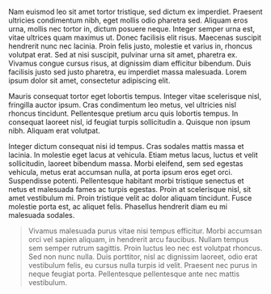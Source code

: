  Nam euismod leo sit amet tortor tristique, sed dictum ex imperdiet. Praesent ultricies condimentum nibh, eget mollis odio pharetra sed. Aliquam eros urna, mollis nec tortor in, dictum posuere neque. Integer semper urna est, vitae ultrices quam maximus ut. Donec facilisis elit risus. Maecenas suscipit hendrerit nunc nec lacinia. Proin felis justo, molestie et varius in, rhoncus volutpat erat. Sed at nisi suscipit, pulvinar urna sit amet, pharetra ex. Vivamus congue cursus risus, at dignissim diam efficitur bibendum. Duis facilisis justo sed justo pharetra, eu imperdiet massa malesuada. Lorem ipsum dolor sit amet, consectetur adipiscing elit.

Mauris consequat tortor eget lobortis tempus. Integer vitae scelerisque nisl, fringilla auctor ipsum. Cras condimentum leo metus, vel ultricies nisl rhoncus tincidunt. Pellentesque pretium arcu quis lobortis tempus. In consequat laoreet nisl, id feugiat turpis sollicitudin a. Quisque non ipsum nibh. Aliquam erat volutpat.

Integer dictum consequat nisi id tempus. Cras sodales mattis massa et lacinia. In molestie eget lacus at vehicula. Etiam metus lacus, luctus et velit sollicitudin, laoreet bibendum massa. Morbi eleifend, sem sed egestas vehicula, metus erat accumsan nulla, at porta ipsum eros eget orci. Suspendisse potenti. Pellentesque habitant morbi tristique senectus et netus et malesuada fames ac turpis egestas. Proin at scelerisque nisl, sit amet vestibulum mi. Proin tristique velit ac dolor aliquam tincidunt. Fusce molestie porta est, ac aliquet felis. Phasellus hendrerit diam eu mi malesuada sodales.

> Vivamus malesuada purus vitae nisi tempus efficitur. Morbi accumsan orci vel sapien aliquam, in hendrerit arcu faucibus. Nullam tempus sem semper rutrum sagittis. Proin luctus leo nec est volutpat rhoncus. Sed non nunc nulla. Duis porttitor, nisl ac dignissim laoreet, odio erat vestibulum felis, eu cursus nulla turpis id velit. Praesent nec purus in neque feugiat porta. Pellentesque pellentesque ante nec mattis vestibulum.